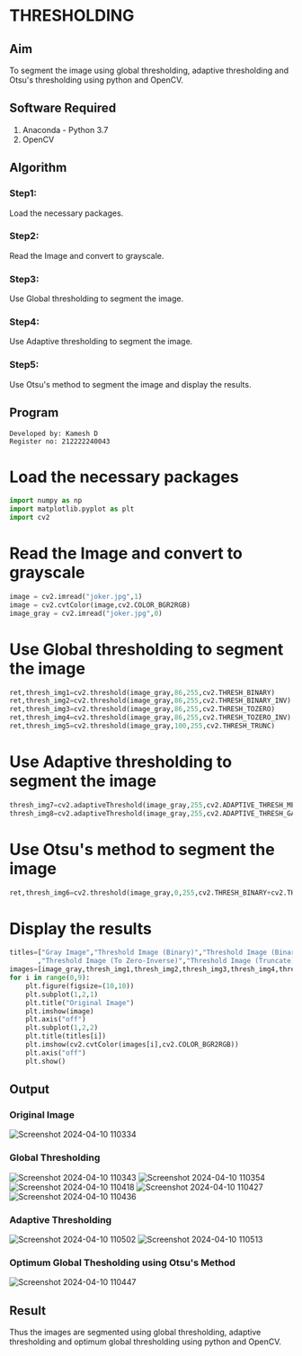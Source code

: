 # THRESHOLDING
## Aim
To segment the image using global thresholding, adaptive thresholding and Otsu's thresholding using python and OpenCV.

## Software Required
1. Anaconda - Python 3.7
2. OpenCV

## Algorithm

### Step1:
Load the necessary packages.

### Step2:
Read the Image and convert to grayscale.

### Step3:
Use Global thresholding to segment the image.

### Step4:
Use Adaptive thresholding to segment the image.

### Step5:
Use Otsu's method to segment the image and display the results.

## Program
```
Developed by: Kamesh D
Register no: 212222240043
```
# Load the necessary packages
```py
import numpy as np
import matplotlib.pyplot as plt
import cv2
```
# Read the Image and convert to grayscale
```py
image = cv2.imread("joker.jpg",1)
image = cv2.cvtColor(image,cv2.COLOR_BGR2RGB)
image_gray = cv2.imread("joker.jpg",0)
```
# Use Global thresholding to segment the image
```py
ret,thresh_img1=cv2.threshold(image_gray,86,255,cv2.THRESH_BINARY)
ret,thresh_img2=cv2.threshold(image_gray,86,255,cv2.THRESH_BINARY_INV)
ret,thresh_img3=cv2.threshold(image_gray,86,255,cv2.THRESH_TOZERO)
ret,thresh_img4=cv2.threshold(image_gray,86,255,cv2.THRESH_TOZERO_INV)
ret,thresh_img5=cv2.threshold(image_gray,100,255,cv2.THRESH_TRUNC)
```
# Use Adaptive thresholding to segment the image
```py
thresh_img7=cv2.adaptiveThreshold(image_gray,255,cv2.ADAPTIVE_THRESH_MEAN_C,cv2.THRESH_BINARY,11,2)
thresh_img8=cv2.adaptiveThreshold(image_gray,255,cv2.ADAPTIVE_THRESH_GAUSSIAN_C,cv2.THRESH_BINARY,11,2)
```
# Use Otsu's method to segment the image 
```py
ret,thresh_img6=cv2.threshold(image_gray,0,255,cv2.THRESH_BINARY+cv2.THRESH_OTSU)
```
# Display the results
```py
titles=["Gray Image","Threshold Image (Binary)","Threshold Image (Binary Inverse)","Threshold Image (To Zero)"
       ,"Threshold Image (To Zero-Inverse)","Threshold Image (Truncate)","Otsu","Adaptive Threshold (Mean)","Adaptive Threshold (Gaussian)"]
images=[image_gray,thresh_img1,thresh_img2,thresh_img3,thresh_img4,thresh_img5,thresh_img6,thresh_img7,thresh_img8]
for i in range(0,9):
    plt.figure(figsize=(10,10))
    plt.subplot(1,2,1)
    plt.title("Original Image")
    plt.imshow(image)
    plt.axis("off")
    plt.subplot(1,2,2)
    plt.title(titles[i])
    plt.imshow(cv2.cvtColor(images[i],cv2.COLOR_BGR2RGB))
    plt.axis("off")
    plt.show()

```
## Output

### Original Image
![Screenshot 2024-04-10 110334](https://github.com/KameshLeVI/THRESHOLDING-/assets/120780633/26bee555-3daf-4d29-923e-ee5a91cecf05)

### Global Thresholding
![Screenshot 2024-04-10 110343](https://github.com/KameshLeVI/THRESHOLDING-/assets/120780633/0a9ed891-14a2-446c-84e7-bf9661f30a23)
![Screenshot 2024-04-10 110354](https://github.com/KameshLeVI/THRESHOLDING-/assets/120780633/2a8ad0b1-08d2-4eb6-8480-5985d85bc571)
![Screenshot 2024-04-10 110418](https://github.com/KameshLeVI/THRESHOLDING-/assets/120780633/cc97d073-02f3-4172-9bb3-83ae6bcd0c9b)
![Screenshot 2024-04-10 110427](https://github.com/KameshLeVI/THRESHOLDING-/assets/120780633/9e7f4f38-e2e3-4274-9fac-c74cb805b0c7)
![Screenshot 2024-04-10 110436](https://github.com/KameshLeVI/THRESHOLDING-/assets/120780633/5b39cfcc-6e85-42cc-b53e-830219a62dd5)

### Adaptive Thresholding
![Screenshot 2024-04-10 110502](https://github.com/KameshLeVI/THRESHOLDING-/assets/120780633/6ad7edd4-6d0b-476f-b62f-d1dec93a5341)
![Screenshot 2024-04-10 110513](https://github.com/KameshLeVI/THRESHOLDING-/assets/120780633/ae1abd94-bec8-4177-8999-ffcec85f732d)

### Optimum Global Thesholding using Otsu's Method
![Screenshot 2024-04-10 110447](https://github.com/KameshLeVI/THRESHOLDING-/assets/120780633/6df5c626-28b1-460b-b86a-e55b74b1ac28)


## Result
Thus the images are segmented using global thresholding, adaptive thresholding and optimum global thresholding using python and OpenCV.

